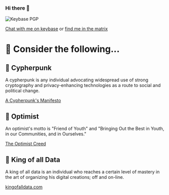 ### Hi there 👋

![Keybase PGP](https://img.shields.io/keybase/pgp/koad?style=for-the-badge)

[Chat with me on keybase](https://keybase.io/koad/chat) or [find me in the matrix](https://matrix.to/#/@matrix:koad.sh)


# 🤔 Consider the following...

## 🔭 Cypherpunk

A cypherpunk is any individual advocating widespread use of strong cryptography and privacy-enhancing technologies as a route to social and political change. 

[A Cypherpunk's Manifesto](https://www.activism.net/cypherpunk/manifesto.html)

## 🌱 Optimist

An optimist's motto is "Friend of Youth" and "Bringing Out the Best in Youth, in our Communities, and in Ourselves."

[The Optimist Creed](https://www.optimist.org/member/creed.cfm)

## 💬 King of all Data

A king of all data is an individual who reaches a certain level of mastery in the art of organizing his digital creations; off and on-line.

[kingofalldata.com](https://kingofalldata.com)

